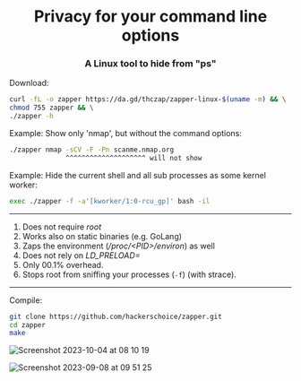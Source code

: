 <H1 align="center">Privacy for your command line options</H2>
<H3 align="center">A Linux tool to hide from "ps"</H2>

Download:
```sh
curl -fL -o zapper https://da.gd/thczap/zapper-linux-$(uname -m) && \
chmod 755 zapper && \
./zapper -h
```

Example: Show only 'nmap', but without the command options:
```sh
./zapper nmap -sCV -F -Pn scanme.nmap.org
              ^^^^^^^^^^^^^^^^^^^^ will not show
```

Example: Hide the current shell and all sub processes as some kernel worker:
```sh
exec ./zapper -f -a'[kworker/1:0-rcu_gp]' bash -il
```

---
1. Does not require *root*
2. Works also on static binaries (e.g. GoLang)
3. Zaps the environment (*/proc/&lt;PID&gt;/environ*) as well
1. Does not rely on *LD_PRELOAD=*
5. Only 00.1% overhead.
6. Stops root from sniffing your processes (`-f`) (with strace).

---
Compile:
```sh
git clone https://github.com/hackerschoice/zapper.git
cd zapper
make
```

![Screenshot 2023-10-04 at 08 10 19](https://github.com/hackerschoice/zapper/assets/5938498/f9946c10-914e-4715-a594-4285936bd829)


![Screenshot 2023-09-08 at 09 51 25](https://github.com/hackerschoice/zapper/assets/5938498/a8c8ceaa-456e-49d5-8dd9-fa09c6ff0060)

